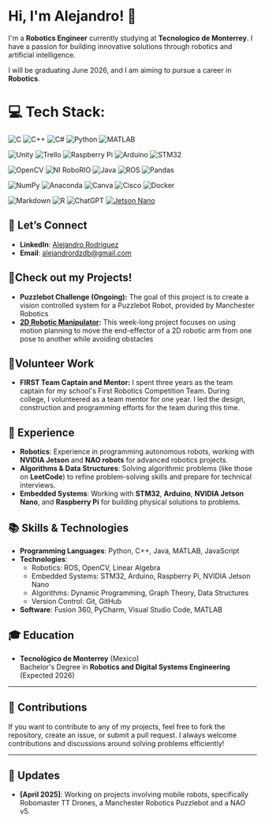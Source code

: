 # Hi, I'm Alejandro! 👋

I'm a **Robotics Engineer** currently studying at **Tecnologico de Monterrey**. I have a passion for building innovative solutions through robotics and artificial intelligence. 

I will be graduating June 2026, and I am aiming to pursue a career in **Robotics**.

# 💻 Tech Stack:

![C](https://img.shields.io/badge/c-%2300599C.svg?style=flat&logo=c&logoColor=white)
![C++](https://img.shields.io/badge/c++-%2300599C.svg?style=flat&logo=c%2B%2B&logoColor=white)
![C#](https://img.shields.io/badge/c%23-%23239120.svg?style=flat&logo=csharp&logoColor=white)
![Python](https://img.shields.io/badge/python-3670A0?style=flat&logo=python&logoColor=ffdd54)
![MATLAB](https://img.shields.io/badge/MATLAB-%23e16737.svg?style=flat&logo=mathworks&logoColor=white)

![Unity](https://img.shields.io/badge/Unity-%23000000.svg?style=flat&logo=unity&logoColor=white)
![Trello](https://img.shields.io/badge/Trello-%23026AA7.svg?style=flat&logo=Trello&logoColor=white)
![Raspberry Pi](https://img.shields.io/badge/-RaspberryPi-C51A4A?style=flat&logo=Raspberry-Pi)
![Arduino](https://img.shields.io/badge/-Arduino-00979D?style=flat&logo=Arduino&logoColor=white)
![STM32](https://img.shields.io/badge/STM32-%230073B3.svg?style=flat&logo=STMicroelectronics&logoColor=white)

![OpenCV](https://img.shields.io/badge/opencv-%23white.svg?style=flat&logo=opencv&logoColor=white)
![NI RoboRIO](https://img.shields.io/badge/NI%20RoboRIO-%230D4BA0.svg?style=flat&logo=national-instruments&logoColor=white)
![Java](https://img.shields.io/badge/java-%23ED8B00.svg?style=flat&logo=java&logoColor=white)
![ROS](https://img.shields.io/badge/ros-%230A0FF9.svg?style=flat&logo=ros&logoColor=white)
![Pandas](https://img.shields.io/badge/pandas-%23150458.svg?style=flat&logo=pandas&logoColor=white)

![NumPy](https://img.shields.io/badge/numpy-%23013243.svg?style=flat&logo=numpy&logoColor=white)
![Anaconda](https://img.shields.io/badge/Anaconda-%2344A833.svg?style=flat&logo=anaconda&logoColor=white)
![Canva](https://img.shields.io/badge/Canva-%2300C4CC.svg?style=flat&logo=Canva&logoColor=white)
![Cisco](https://img.shields.io/badge/cisco-%23049fd9.svg?style=flat&logo=cisco&logoColor=black)
![Docker](https://img.shields.io/badge/docker-%230db7ed.svg?style=flat&logo=docker&logoColor=white)

![Markdown](https://img.shields.io/badge/markdown-%23000000.svg?style=flat&logo=markdown&logoColor=white)
![R](https://img.shields.io/badge/r-%23276DC3.svg?style=flat&logo=r&logoColor=white)
![ChatGPT](https://img.shields.io/badge/ChatGPT-%2310A37F.svg?style=flat&logo=openai&logoColor=white)
[![Jetson Nano](https://img.shields.io/badge/Jetson%20Nano-76B900?style=flat&logo=nvidia&logoColor=white)](https://developer.nvidia.com/embedded/jetson-nano-developer-kit)



## 💬 Let’s Connect
- **LinkedIn**: [Alejandro Rodriguez](www.linkedin.com/in/alejandro-rodríguez-del-bosque-1810a331b)
- **Email**: [alejandrordzdb@gmail.com](mailto:alejandrordzdb@example.com)

## 🤖Check out my Projects!
- **Puzzlebot Challenge (Ongoing):** The goal of this project is to create a vision controlled system for a Puzzlebot Robot, provided by Manchester Robotics
- **[2D Robotic Manipulator](https://github.com/AlexRDZDB/2DManipulatorPlanner.git):** This week-long project focuses on using motion planning to move the end-effector of a 2D robotic arm from one pose to another while avoiding obstacles

## 🤝Volunteer Work
- **FIRST Team Captain and Mentor:** I spent three years as the team captain for my school's First Robotics Competition Team. During college, I volunteered as a team mentor for one year. I led the design, construction and programming efforts for the team during this time.
  
## 💼 Experience
- **Robotics**: Experience in programming autonomous robots, working with **NVIDIA Jetson** and **NAO robots** for advanced robotics projects.
- **Algorithms & Data Structures**: Solving algorithmic problems (like those on **LeetCode**) to refine problem-solving skills and prepare for technical interviews.
- **Embedded Systems**: Working with **STM32**, **Arduino**, **NVIDIA Jetson Nano**, and **Raspberry Pi** for building physical solutions to problems.

## 📚 Skills & Technologies
- **Programming Languages**: Python, C++, Java, MATLAB, JavaScript
- **Technologies**: 
  - Robotics: ROS, OpenCV, Linear Algebra
  - Embedded Systems: STM32, Arduino, Raspberry Pi, NVIDIA Jetson Nano
  - Algorithms: Dynamic Programming, Graph Theory, Data Structures
  - Version Control: Git, GitHub
- **Software**: Fusion 360, PyCharm, Visual Studio Code, MATLAB

## 🎓 Education
- **Tecnológico de Monterrey** (Mexico)  
  Bachelor's Degree in **Robotics and Digital Systems Engineering** (Expected 2026)
---
## 🔑 Contributions

If you want to contribute to any of my projects, feel free to fork the repository, create an issue, or submit a pull request. I always welcome contributions and discussions around solving problems efficiently!

---

## 📅 Updates
- **[April 2025]**: Working on projects involving mobile robots, specifically Robomaster TT Drones, a Manchester Robotics Puzzlebot and a NAO v5.

